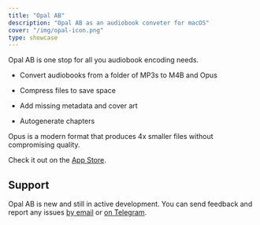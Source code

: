 ```yaml
---
title: "Opal AB"
description: "Opal AB as an audiobook conveter for macOS"
cover: "/img/opal-icon.png"
type: showcase
---
```


Opal AB is one stop for all you audiobook encoding needs.

+ Convert audiobooks from a folder of MP3s to M4B and Opus 

+ Compress files to save space

+ Add missing metadata and cover art 

+ Autogenerate chapters

Opus is a modern format that produces 4x smaller files without compromising quality.

Check it out on the [App Store](https://apps.apple.com/us/app/audiobook-converter-opal-ab/id6476818203).

## Support

Opal AB is new and still in active development. You can send feedback and report any issues [by email](mailto:support@nikstar.me?subject=Opal%20AB%20feedback) or [on Telegram](https://t.me/nikstar).
